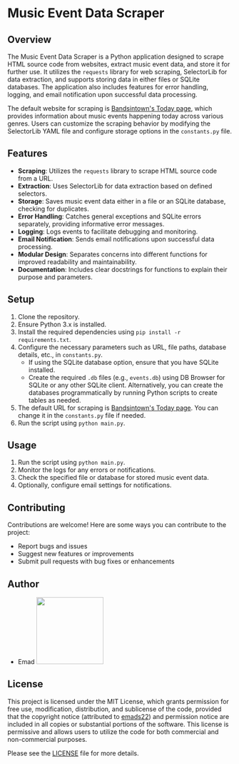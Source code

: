 # Music Event Data Scraper

## Overview
The Music Event Data Scraper is a Python application designed to scrape HTML source code from websites, extract music event data, and store it for further use. It utilizes the `requests` library for web scraping, SelectorLib for data extraction, and supports storing data in either files or SQLite databases. The application also includes features for error handling, logging, and email notification upon successful data processing.

The default website for scraping is [Bandsintown's Today page](https://www.bandsintown.com/today/genre/all-genres?recommended_artists_filter=All+Artists#search), which provides information about music events happening today across various genres. Users can customize the scraping behavior by modifying the SelectorLib YAML file and configure storage options in the `constants.py` file.

## Features
- **Scraping**: Utilizes the `requests` library to scrape HTML source code from a URL.
- **Extraction**: Uses SelectorLib for data extraction based on defined selectors.
- **Storage**: Saves music event data either in a file or an SQLite database, checking for duplicates.
- **Error Handling**: Catches general exceptions and SQLite errors separately, providing informative error messages.
- **Logging**: Logs events to facilitate debugging and monitoring.
- **Email Notification**: Sends email notifications upon successful data processing.
- **Modular Design**: Separates concerns into different functions for improved readability and maintainability.
- **Documentation**: Includes clear docstrings for functions to explain their purpose and parameters.

## Setup
1. Clone the repository.
2. Ensure Python 3.x is installed.
3. Install the required dependencies using `pip install -r requirements.txt`.
4. Configure the necessary parameters such as URL, file paths, database details, etc., in `constants.py`.
   - If using the SQLite database option, ensure that you have SQLite installed.
   - Create the required `.db` files (e.g., `events.db`) using DB Browser for SQLite or any other SQLite client. Alternatively, you can create the databases programmatically by running Python scripts to create tables as needed.
5. The default URL for scraping is [Bandsintown's Today page](https://www.bandsintown.com/today/genre/all-genres?recommended_artists_filter=All+Artists#search). You can change it in the `constants.py` file if needed.
6. Run the script using `python main.py`.

## Usage
1. Run the script using `python main.py`.
2. Monitor the logs for any errors or notifications.
3. Check the specified file or database for stored music event data.
4. Optionally, configure email settings for notifications.

## Contributing
Contributions are welcome! Here are some ways you can contribute to the project:
- Report bugs and issues
- Suggest new features or improvements
- Submit pull requests with bug fixes or enhancements

## Author
- Emad
  [<img src="https://img.shields.io/badge/GitHub-Profile-blue?logo=github" width="150">](https://github.com/emads22)

## License
This project is licensed under the MIT License, which grants permission for free use, modification, distribution, and sublicense of the code, provided that the copyright notice (attributed to [emads22](https://github.com/emads22)) and permission notice are included in all copies or substantial portions of the software. This license is permissive and allows users to utilize the code for both commercial and non-commercial purposes.

Please see the [LICENSE](LICENSE) file for more details.
